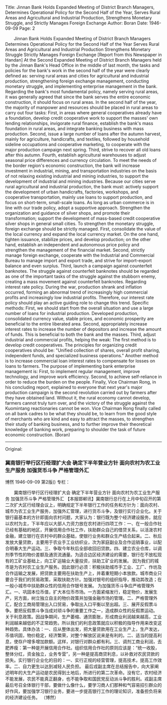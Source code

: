Title: Jinnan Bank Holds Expanded Meeting of District Branch Managers, Determines Operational Policy for the Second Half of the Year, Serves Rural Areas and Agricultural and Industrial Production, Strengthens Monetary Struggle, and Strictly Manages Foreign Exchange
Author: Boran
Date: 1946-09-09
Page: 2

　　Jinnan Bank Holds Expanded Meeting of District Branch Managers
    Determines Operational Policy for the Second Half of the Year
    Serves Rural Areas and Agricultural and Industrial Production
    Strengthens Monetary Struggle
    Strictly Manages Foreign Exchange
    [Report from this Newspaper in Handan] At the Second Expanded Meeting of District Branch Managers held by the Jinnan Bank's Head Office in the middle of last month, the tasks and policies for the bank's work in the second half of the year were clearly defined as: serving rural areas and cities for agricultural and industrial production, strengthening foreign exchange management, conducting monetary struggle, and implementing enterprise management in the bank. Regarding the bank's most fundamental policy, namely serving rural areas, it was generally agreed that since the bank serves the entire economic construction, it should focus on rural areas. In the second half of the year, the majority of manpower and resources should be placed in rural areas to carry out four tasks: First, in areas where general cooperatives already have a foundation, develop credit cooperative work to support the masses' own lending relationships, invigorate rural finance, establish the bank's mass foundation in rural areas, and integrate banking business with mass production. Second, issue a large number of loans after the autumn harvest, mainly for agriculture, handicrafts, and textiles, followed by household sideline occupations and cooperative marketing, to cooperate with the major production campaign next spring. Third, strive to recover all old loans after this autumn. Fourth, establish agricultural warehouses to adjust seasonal price differences and currency circulation. To meet the needs of the border region's economic construction, the bank will increase investment in industrial, mining, and transportation industries on the basis of not relaxing existing industrial and mining industries, to support the development of industrial and mining industries.
    Because our cities serve rural agricultural and industrial production, the bank must: actively support the development of urban handicrafts, factories, workshops, and cooperative transportation, mainly use loans to support production, and focus on short-term, small-scale loans. As long as urban commerce is in line with our trade policy, adopt a supportive approach. Strengthen the organization and guidance of silver shops, and promote their transformation; support the development of mass-based credit cooperative silver shops in general small cities.
    To strengthen the monetary struggle, foreign exchange should be strictly managed. First, consolidate the value of the local currency and expand the local currency market. On the one hand, tighten issuance, stabilize prices, and develop production; on the other hand, establish an independent and autonomous price policy and strengthen the management of the financial market. Second, strictly manage foreign exchange, cooperate with the Industrial and Commercial Bureau to manage import and export trade, and strive for import-export balance and even surplus. Third, launch a campaign against counterfeit banknotes. The struggle against counterfeit banknotes should be regarded as one of the important tasks of the struggle against the stubborn enemy, creating a mass movement against counterfeit banknotes.
    Regarding interest rate policy. During the war, production shrank and inflation occurred, forming an abnormal trend of increasingly high commercial profits and increasingly low industrial profits. Therefore, our interest rate policy should play an active guiding role to change this trend. Specific methods: First, we should start from the overall situation and use a large number of loans for industrial production. Developed production, consolidated currency value, stable prices, and economic prosperity are beneficial to the entire liberated area. Second, appropriately increase interest rates to increase the number of depositors and increase the amount of funds. This is beneficial to both the bank and the masses. Third, adjust industrial and commercial profits, helping the weak: The first method is to develop credit cooperatives. The principles for organizing credit cooperatives should be: "Unified collection of shares, overall profit sharing, independent funds, and specialized business operations." Another method is to increase commercial loan interest rates to compensate for losses on loans to farmers. The purpose of implementing bank enterprise management is: First, to implement regular management, improve technology, and improve work efficiency. Second, to achieve self-reliance in order to reduce the burden on the people.
    Finally, Vice Chairman Rong, in his concluding report, explained to everyone that next year's major production campaign is the second revolution carried out by farmers after they have obtained land. Without it, the rural economy cannot develop, farmers cannot truly turn over, and the victory of the struggle against the Kuomintang reactionaries cannot be won. Vice Chairman Rong finally called on all bank cadres to be what they should be, to learn from the good style of merchants who are kind and easy to attract the masses, to strengthen their study of banking business, and to further improve their theoretical knowledge of banking work, preparing to shoulder the task of future economic construction.
                                                      (Boran)



<hr /> 

Original: 


### 冀南银行举行区行经理扩大会  确定下半年营业方针  面向农村为农工业生产服务  加强货币斗争  严格管理外汇
博然
1946-09-09
第2版()
专栏：

　　冀南银行举行区行经理扩大会
    确定下半年营业方针 
    面向农村为农工业生产服务
    加强货币斗争
    严格管理外汇
    【本报邯郸讯】冀南银行总行在上月中旬召开的第二次扩大区行经理会议上，明确规定下半年银行工作的任务和方针为：面向农村、城市为农工业生产服务，加强外汇管理，进行货币斗争，及银行实行企业化。关于银行最基本的方针即面向农村问题，大家认为：银行既为整个经济建设服务，就应以农村为主，下半年应以大部人力资力放在农村进行四项工作：一、在一般合作社已经有基础的地区，开展信用合作社工作，扶助群众自己的借贷关系，以活泼农村金融，建立银行在农村中的群众基础，使银行业务和群众生产结合起来。二、秋后发放大量贷款，主要用于农业手工业纺织业，次为家庭副业及合作运销事业，以配合明春大生产运动。三、争取今年秋后全部收回旧贷款。四、建立农业仓库，以调剂季节性的物价差额及通货流通量。为适合边区经济建设的需要，银行在不放松现有的工矿业基础上，向工矿运输业大量投资，扶助工矿业的发展。
    因为我们的城市是为农村农工业生产服务。因此银行必须：积极扶助城市手工业、工厂、作坊及合作运输之发展，把贷款主要用在扶助生产上，并着重短期小本放款。城市商业只要合于我们的贸易政策，采取扶助方针。加强对银号的组织指导，推动其改造；在一般小城市中扶助群众性的信用合作银号发展。
    为加强货币斗争应严格管理外汇。一、巩固本位币值，扩大本位币市场。一方面紧缩发行，稳定物价，发展生产，另方面，树立独立自主的物价政策并加强金融市场的管理。二、严格管理外汇，配合工商局管理出入口贸易，争取出入口平衡以至出超。三、展开反假票斗争。要把反假票斗争当成对顽斗争的重要工作之一，造成群众性的反假票运动。
    关于利息政策。因战争期间，生产萎缩、通货膨胀，形成商业利润越来越高，工业利润越来越低的不正常趋势。所以我们的利息政策就应以积极的指导作用来改变这种趋势。具体办法：一、应从整体出发，把大量贷款用在工业生产上，生产发达，币值巩固，物价稳定，经济繁荣，对整个解放区说来是有利的。二、适当的提高利息，使存户增多增加款额。这样，对银行对群众都有利。三、调剂工商业利润，去肥养瘦：第一种是开展信用合作社。组织信用合作社的原则应该是：“统一收股，整体分红，资金独立，业务专营”，另一种是提高商贷利息，以补救对农民贷款的损失。实行银行企业化的目的：一、实行正规的经营管理，提高技术，提高工作效率。二、自力更生以达到减轻人民负担。
    最后戎副主席在总结报告中，向大家阐述明年的大生产运动是农民得到土地后，所进行的第二次革命。没有它，农村经济不能发展，农民不能真正翻身，也不能争取和国民党反动派斗争的胜利。戎副主席最后号召全体银行干部，要做什么像什么，要学习商人们那种和气容易招引群众的好作风，要加强学习银行业务，要进一步提高银行工作的理论知识，准备担负将来的经济建设任务。
                                                      （博然）
